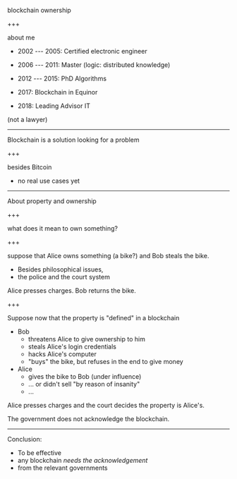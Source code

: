 blockchain ownership

+++

about me

* 2002 --- 2005: Certified electronic engineer
* 2006 --- 2011: Master (logic: distributed knowledge)
* 2012 --- 2015: PhD Algorithms

* 2017: Blockchain in Equinor
* 2018: Leading Advisor IT

(not a lawyer)

---

Blockchain is a solution looking for a problem

+++

besides Bitcoin

* no real use cases yet

---

About property and ownership

+++

what does it mean to own something?


+++

suppose that Alice owns something (a bike?) and Bob steals the bike.

* Besides philosophical issues,
* the police and the court system

Alice presses charges.  Bob returns the bike.

+++

Suppose now that the property is "defined" in a blockchain

* Bob
  * threatens Alice to give ownership to him
  * steals Alice's login credentials
  * hacks Alice's computer
  * "buys" the bike, but refuses in the end to give money
* Alice
  * gives the bike to Bob (under influence)
  * ... or didn't sell "by reason of insanity"
  * ...

Alice presses charges and the court decides the property is Alice's.

The government does not acknowledge the blockchain.

---

Conclusion:

* To be effective
* any blockchain _needs the acknowledgement_
* from the relevant governments

